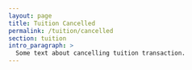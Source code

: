 ```yaml
---
layout: page
title: Tuition Cancelled
permalink: /tuition/cancelled
section: tuition
intro_paragraph: >
  Some text about cancelling tuition transaction.
---
```

